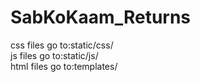 # SabKoKaam_Returns

css files go to:static/css/<br>
js files go to:static/js/<br>
html files go to:templates/